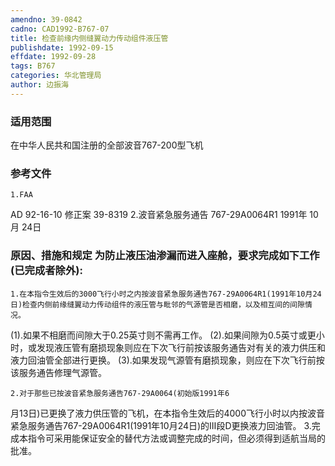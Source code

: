 ```yaml
---
amendno: 39-0842
cadno: CAD1992-B767-07
title: 检查前缘内侧缝翼动力传动组件液压管
publishdate: 1992-09-15
effdate: 1992-09-28
tags: B767
categories: 华北管理局
author: 边振海
---
```


### 适用范围 
在中华人民共和国注册的全部波音767-200型飞机

### 参考文件
    1.FAA 
AD 92-16-10  修正案 39-8319 
    2.波音紧急服务通告 767-29A0064R1 1991年 10月 24日


### 原因、措施和规定     为防止液压油渗漏而进入座舱，要求完成如下工作(已完成者除外): 
    1.在本指令生效后的3000飞行小时之内按波音紧急服务通告767-29A0064R1(1991年10月24日)检查内侧前缘缝翼动力传动组件的液压管与毗邻的气源管是否相磨，以及相互间的间隙情况。 
(1).如果不相磨而间隙大于0.25英寸则不需再工作。 
      (2).如果间隙为0.5英寸或更小时，或发现液压管有磨损现象则应在下次飞行前按该服务通告对有关的液力供压和液力回油管全部进行更换。 
(3).如果发现气源管有磨损现象，则应在下次飞行前按该服务通告修理气源管。 

    2.对于那些已按波音紧急服务通告767-29A0064(初始版1991年6
  
月13日)已更换了液力供压管的飞机，在本指令生效后的4000飞行小时以内按波音紧急服务通告767-29A0064R1(1991年10月24日)的Ⅲ段D更换液力回油管。 
    3.完成本指令可采用能保证安全的替代方法或调整完成的时间，但必须得到适航当局的批准。
